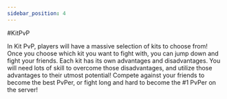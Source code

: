 ```yaml
---
sidebar_position: 4
---
```


#KitPvP

In Kit PvP, players will have a massive selection of kits to choose from! Once you choose which kit you want to fight with, you can jump down and fight your friends. Each kit has its own advantages and disadvantages. You will need lots of skill to overcome those disadvantages, and utilize those advantages to their utmost potential! Compete against your friends to become the best PvPer, or fight long and hard to become the #1 PvPer on the server!

